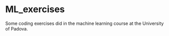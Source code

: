 # ML_exercises
Some coding exercises did in the machine learning course at the University of Padova.
